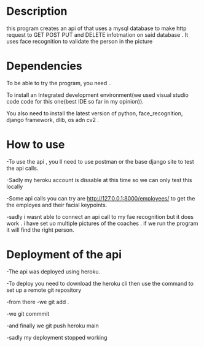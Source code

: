 # Description

this program creates an api of that uses a mysql database to make http request to GET POST PUT and DELETE infotmation on said database .
It uses face recognition to validate the person in the picture

# Dependencies

To be able to try the program, you need ..

To install an Integrated development environment(we used visual studio code code for this one(best IDE so far in my opinion)).

You also need to install the latest version of python, face_recognition, django framework, dlib, os adn cv2 .



# How to use

-To use the api , you ll need to use postman or the base django site to test the api calls.

-Sadly my heroku account is dissable at this time so we can only test this locally 

-Some api calls you can try are http://127.0.0.1:8000/employees/
to get the the employes and their facial keypoints.

-sadly i wasnt able to connect an api call to my fae recognition but it does work . i have set uo multiple pictures of the coaches . if we run the program it will find the right person. 

# Deployment of the api

-The api was deployed using heroku. 

-To deploy you need to download the heroku cli then use the command to set up a remote git repository

-from there 
-we git add .

-we git commmit

-and finally we git push heroku main

-sadly my deployment stopped working